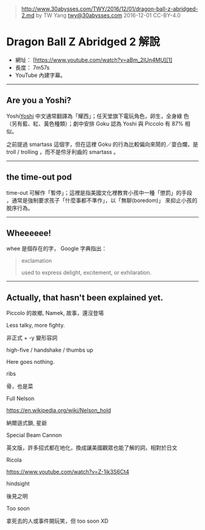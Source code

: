 ﻿> http://www.30abysses.com/TWY/2016/12/01/dragon-ball-z-abridged-2.md
> by TW Yang <twy@30abysses.com> 2016-12-01 CC-BY-4.0

# Dragon Ball Z Abridged 2  解說

* 網址： [https://www.youtube.com/watch?v=aBm_2IUn4MU][1]
* 長度： 7m57s
* YouTube 內建字幕。

[1]: https://www.youtube.com/watch?v=aBm_2IUn4MU


---
## Are you a Yoshi?

Yoshi[Yoshi][2] 中文通常翻譯為「耀西」；任天堂旗下電玩角色，卵生，全身綠
色（另有藍、紅、黃色種類）；劇中安排 Goku 認為 Yoshi  與 Piccolo  有 87%
相似。

[2]: https://en.wikipedia.org/wiki/Yoshi_(video_game)

之前提過 smartass 這個字，但在這裡 Goku 的行為比較偏向來鬧的／耍白爛，是
troll / trolling  ，而不是伶牙利齒的 smartass 。


---
## the time-out pod

time-out  可解作「暫停」；這裡是指美國文化裡教育小孩中一種「懲罰」的手段
，通常是強制要求孩子「什麼事都不準作」，以「無聊(boredom)」 來抑止小孩的
脫序行為。


---
## Wheeeeee!

whee  是個存在的字， Google 字典指出：

> exclamation
>
> used to express delight, excitement, or exhilaration.


---
## Actually, that hasn't been explained yet.

Piccolo 的故鄉, Namek, 故事，還沒登場


Less talky, more fighty.

非正式 + -y 變形容詞



high-five / handshake / thumbs up



Here goes nothing.



ribs

骨，也是菜



Full Nelson

https://en.wikipedia.org/wiki/Nelson_hold

納爾遜式鎖, 星爺


Special Beam Cannon

英文版，許多招式都在地化，換成讓美國觀眾也能了解的詞，相對於日文



Ricola

https://www.youtube.com/watch?v=Z-1ik3S6Ct4


hindsight

後見之明


Too soon

拿死去的人或事件開玩笑，但 too soon XD
